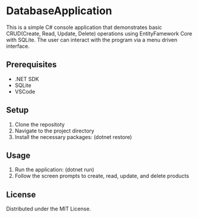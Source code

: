 # DatabaseApplication

This is a simple C# console application that demonstrates basic CRUD(Create, Read, Update, Delete) operations using EntityFamework Core with SQLite. The user can interact with the program via a menu driven interface.

## Prerequisites
- .NET SDK
- SQLite
- VSCode

## Setup
1. Clone the repositoty
2. Navigate to the project directory
3. Install the necessary packages: (dotnet restore)

## Usage
1. Run the application: (dotnet run)
2. Follow the screen prompts to create, read, update, and delete products

## License
Distributed under the MIT License.